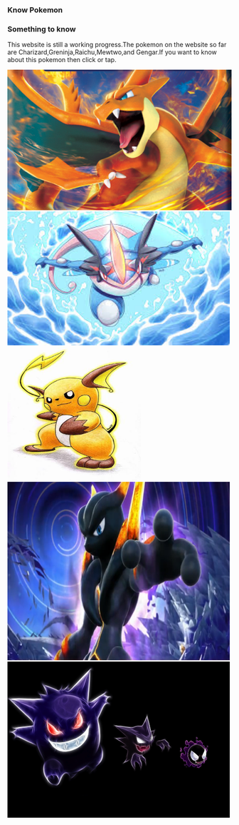 ### Know Pokemon
### Something to know
This website is still a working progress.The pokemon on the website so far are Charizard,Greninja,Raichu,Mewtwo,and Gengar.If you want to know about this pokemon then click or tap.

 [<img src="Charizard.png"/>](Charizard.md)
[<img src="mega Greninja.jpeg" height="300" width="500"/>](Greninja.md)
[<img src="Raichu-pokemon-21626756-342-500.jpg" height="300" width="300"/>](Raichu.md)
<img src="pokken-darkmewtwo-750.png" height="400" width="500"/>
<img src="gengar-haunter-gastly-pokemon.jpg" height="350" width="500"/>
 











